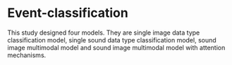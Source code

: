 # Event-classification

This study designed four models. They are single image data type classification model, single sound data type classification model, sound image multimodal model and sound image multimodal model with attention mechanisms. 
